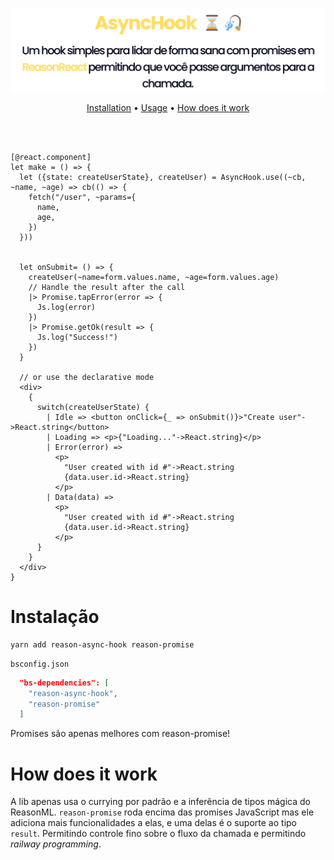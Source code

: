 <p align="center">
  <br />
  <img src="./assets/logo-pt-br.svg" width="700" /> 
</p>
<p align="center">
   <a href="#installation">Installation</a> • 
   <a target="_blank" href="#usage">Usage</a> •
   <a target="_blank" href="#how-does-it-work">How does it work</a>
</p>
<br/>
<br/>

```reason
[@react.component]
let make = () => {
  let ({state: createUserState}, createUser) = AsyncHook.use((~cb, ~name, ~age) => cb(() => {
    fetch("/user", ~params={
      name,
      age,
    })
  }))


  let onSubmit= () => {
    createUser(~name=form.values.name, ~age=form.values.age)
    // Handle the result after the call
    |> Promise.tapError(error => {
      Js.log(error)
    })
    |> Promise.getOk(result => {
      Js.log("Success!")
    })
  }

  // or use the declarative mode
  <div>
    {
      switch(createUserState) {
        | Idle => <button onClick={_ => onSubmit()}>"Create user"->React.string</button>
        | Loading => <p>{"Loading..."->React.string}</p>
        | Error(error) => 
          <p>
            "User created with id #"->React.string
            {data.user.id->React.string}
          </p>
        | Data(data) =>
          <p>
            "User created with id #"->React.string
            {data.user.id->React.string}
          </p>
      }
    }
  </div>
}
```

# Instalação

```
yarn add reason-async-hook reason-promise
```

`bsconfig.json`
```json
  "bs-dependencies": [
    "reason-async-hook",
    "reason-promise"
  ]
```

Promises são apenas melhores com reason-promise!

# How does it work

A lib apenas usa o currying por padrão e a inferência de tipos mágica do ReasonML.
`reason-promise` roda encima das promises JavaScript mas ele adiciona mais funcionalidades a elas, e uma delas é o suporte ao tipo `result`. Permitindo controle fino sobre o fluxo da chamada e permitindo _railway programming_.
